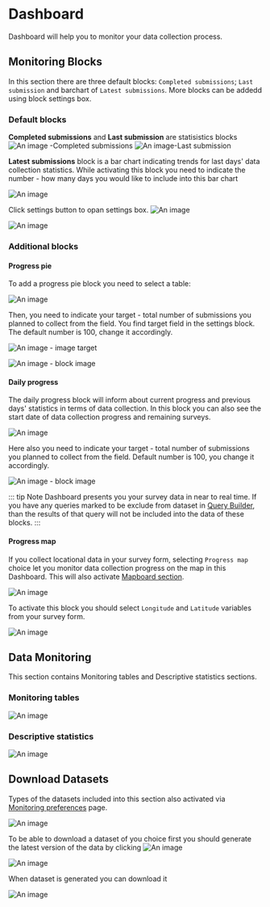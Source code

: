 # Dashboard

Dashboard will help you to monitor your data collection process.

## Monitoring Blocks
In this section there are three default blocks: `Completed submissions`; `Last submission` and barchart of `Latest submissions`. More blocks can be addedd using block settings box.

### Default blocks

**Completed submissions** and  **Last submission** are statisistics blocks
![An image](./img/noimage.png) -Completed submissions  ![An image](./img/noimage.png)-Last submission

**Latest submissions** block is a bar chart indicating trends for last days' data collection statistics. While activating this block you need to indicate the number - how many days you would like to include into this bar chart

![An image](./img/s07_1LS.png)

Click settings button to opan settings box. ![An image](./img/noimage.png)

![An image](./img/noimage.png)

### Additional blocks
#### Progress pie

To add a progress pie block you need to select a table:

![An image](./img/s07_1PP.png)

Then, you need to indicate your target - total number of submissions you planned to collect from the field. You find target field in the settings block. The default number is 100, change it accordingly.

![An image](./img/noimage.png) - image target

![An image](./img/noimage.png) - block image


#### Daily progress

The daily progress block will inform about current progress and previous days' statistics in terms of data collection. In this block you can also see the start date of data collection progress and remaining surveys.

![An image](./img/s07_1PP.png)

Here also you need to indicate your target - total number of submissions you planned to collect from the field. Default number is 100, you change it accordingly.

![An image](./img/noimage.png) - block image


::: tip Note
Dashboard presents you your survey data in near to real time. If you have any queries marked to be exclude from dataset in [Query Builder](./60-data-processing.html#query-builder), than the results of that query will not be included into the data of these blocks.
:::

#### Progress map

If you collect locational data in your survey form, selecting `Progress map` choice let you monitor data collection progress on the map in this Dashboard. This will also activate [Mapboard section](./45-mapboard.md). 

![An image](./img/s09_map.jpg)

To activate this block you should select `Longitude` and `Latitude` variables from your survey form.

![An image](./img/s07_1PM.png)

## Data Monitoring

This section contains Monitoring tables and Descriptive statistics sections.

### Monitoring tables

![An image](./img/s10_mt_mt.jpg)

### Descriptive statistics

![An image](./img/s10_mt_ds.jpg)


## Download Datasets

Types of the datasets included into this section also activated via [Monitoring preferences](./21-preferences.html#monitoring-blocks) page. 

![An image](./img/s09_datasets.png)

To be able to download a dataset of you choice first you should generate the latest version of the data by clicking ![An image](./img/s09_gen.png)

![An image](./img/s09_dataset_gen.png)

When dataset is generated you can download it

![An image](./img/s09_dataset_dwn.png)